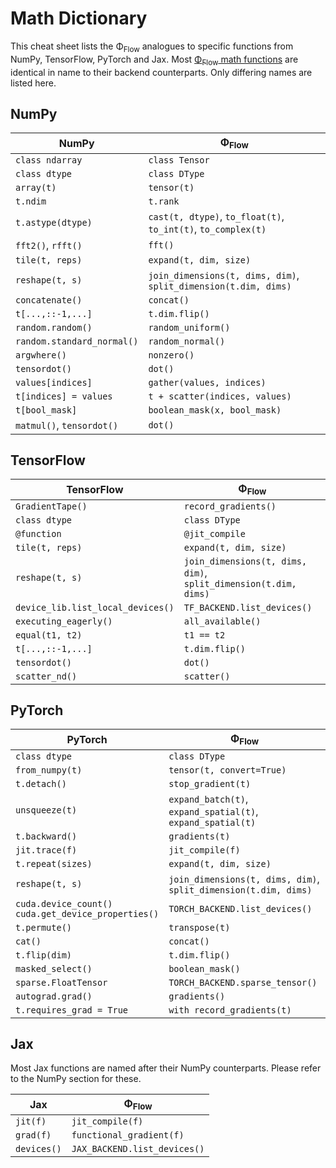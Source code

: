 # Math Dictionary
This cheat sheet lists the Φ<sub>Flow</sub> analogues to specific functions from NumPy, TensorFlow, PyTorch and Jax.
Most [Φ<sub>Flow</sub> math functions](phi/math/index.html) are identical in name to their backend counterparts.
Only differing names are listed here.


## NumPy

| NumPy                       | Φ<sub>Flow</sub>              |
|-----------------------------|----------------------------------------|
| `class ndarray`             | `class Tensor`              |
| `class dtype`               | `class DType`              |
| `array(t)`                  | `tensor(t)`              |
| `t.ndim`                    | `t.rank`              |
| `t.astype(dtype)`           | `cast(t, dtype)`, `to_float(t)`, `to_int(t)`, `to_complex(t)` |
| `fft2()`, `rfft()`          | `fft()` |
| `tile(t, reps)`             | `expand(t, dim, size)`     |
| `reshape(t, s)`             | `join_dimensions(t, dims, dim)`, `split_dimension(t.dim, dims)`     |
| `concatenate()`             | `concat()`     |
| `t[...,::-1,...]`           | `t.dim.flip()`     |
| `random.random()`           | `random_uniform()`     |
| `random.standard_normal()`  | `random_normal()`     |
| `argwhere()`                | `nonzero()`     |
| `tensordot()`               | `dot()`     |
| `values[indices]`           | `gather(values, indices)`     |
| `t[indices] = values`           | `t + scatter(indices, values)`     |
| `t[bool_mask]`              | `boolean_mask(x, bool_mask)`     |
| `matmul()`, `tensordot()`   | `dot()`     |


## TensorFlow

| TensorFlow                  | Φ<sub>Flow</sub>              |
|-----------------------------|----------------------------------------|
| `GradientTape()`            | `record_gradients()`                   |
| `class dtype`               | `class DType`              |
| `@function`                 | `@jit_compile`                |
| `tile(t, reps)`             | `expand(t, dim, size)`     |
| `reshape(t, s)`             | `join_dimensions(t, dims, dim)`, `split_dimension(t.dim, dims)`     |
| `device_lib.list_local_devices()` | `TF_BACKEND.list_devices()`     |
| `executing_eagerly()`       | `all_available()`     |
| `equal(t1, t2)`             | `t1 == t2`     |
| `t[...,::-1,...]`               | `t.dim.flip()`     |
| `tensordot()`               | `dot()`     |
| `scatter_nd()`               | `scatter()`     |


## PyTorch

| PyTorch                     | Φ<sub>Flow</sub>               |
|-----------------------------|----------------------------------------|
| `class dtype`               | `class DType`              |
| `from_numpy(t)`             | `tensor(t, convert=True)`              |
| `t.detach()`                | `stop_gradient(t)`                     |
| `unsqueeze(t)`              | `expand_batch(t)`, `expand_spatial(t)`, `expand_spatial(t)` |
| `t.backward()`              | `gradients(t)` |
| `jit.trace(f)`              | `jit_compile(f)` |
| `t.repeat(sizes)`           | `expand(t, dim, size)`     |
| `reshape(t, s)`             | `join_dimensions(t, dims, dim)`, `split_dimension(t.dim, dims)`     |
| `cuda.device_count()` <br /> `cuda.get_device_properties()`  | `TORCH_BACKEND.list_devices()`     |
| `t.permute()`               | `transpose(t)`     |
| `cat()`                     | `concat()`     |
| `t.flip(dim)`               | `t.dim.flip()`     |
| `masked_select()`           | `boolean_mask()`     |
| `sparse.FloatTensor`        | `TORCH_BACKEND.sparse_tensor()`     |
| `autograd.grad()`           | `gradients()`     |
| `t.requires_grad = True`    | `with record_gradients(t)`     |


## Jax
Most Jax functions are named after their NumPy counterparts. Please refer to the NumPy section for these.

| Jax                         | Φ<sub>Flow</sub>               |
|-----------------------------|----------------------------------------|
| `jit(f)`                    | `jit_compile(f)`              |
| `grad(f)`                   | `functional_gradient(f)`     |
| `devices()`                 | `JAX_BACKEND.list_devices()`     |

